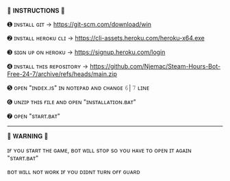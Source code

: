 📃 𝐈𝐍𝐒𝐓𝐑𝐔𝐂𝐓𝐈𝐎𝐍𝐒 📃

➊ ɪɴsᴛᴀʟʟ ɢɪᴛ → https://git-scm.com/download/win

➋ ɪɴsᴛᴀʟʟ ʜᴇʀᴏᴋᴜ ᴄʟɪ → https://cli-assets.heroku.com/heroku-x64.exe

➌ sɪɢɴ ᴜᴘ ᴏɴ ʜᴇʀᴏᴋᴜ → https://signup.heroku.com/login

➍ ɪɴsᴛᴀʟʟ ᴛʜɪs ʀᴇᴘᴏsɪᴛᴏʀʏ → https://github.com/Njemac/Steam-Hours-Bot-Free-24-7/archive/refs/heads/main.zip

➎ ᴏᴘᴇɴ "ɪɴᴅᴇx.ᴊs" ɪɴ ɴᴏᴛᴇᴘᴀᴅ ᴀɴᴅ ᴄʜᴀɴɢᴇ 𝟼│𝟽 ʟɪɴᴇ

➏ ᴜɴᴢɪᴘ ᴛʜɪs ғɪʟᴇ ᴀɴᴅ ᴏᴘᴇɴ "ɪɴsᴛᴀʟʟᴀᴛɪᴏɴ.ʙᴀᴛ"

➐ ᴏᴘᴇɴ "sᴛᴀʀᴛ.ʙᴀᴛ"

___________________________________________________________________________________________________________________________


🛑 𝐖𝐀𝐑𝐍𝐈𝐍𝐆 🛑

ɪғ ʏᴏᴜ sᴛᴀʀᴛ ᴛʜᴇ ɢᴀᴍᴇ, ʙᴏᴛ ᴡɪʟʟ sᴛᴏᴘ sᴏ ʏᴏᴜ ʜᴀᴠᴇ ᴛᴏ ᴏᴘᴇɴ ɪᴛ ᴀɢᴀɪɴ "sᴛᴀʀᴛ.ʙᴀᴛ"

ʙᴏᴛ ᴡɪʟʟ ɴᴏᴛ ᴡᴏʀᴋ ɪғ ʏᴏᴜ ᴅɪᴅɴᴛ ᴛᴜʀɴ ᴏғғ ɢᴜᴀʀᴅ
